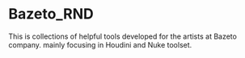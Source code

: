 # Bazeto_RND

This is collections of helpful tools developed for the artists at Bazeto company.
mainly focusing in Houdini and Nuke toolset.

